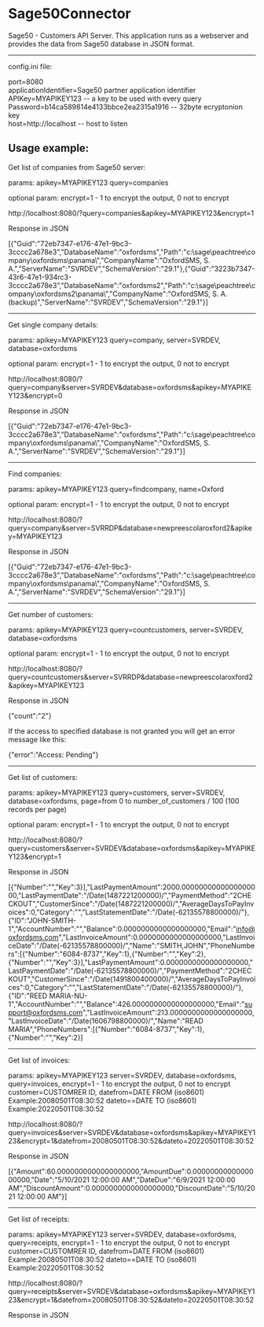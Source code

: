 # Sage50Connector
Sage50 - Customers API Server.
This application runs as a webserver and provides the data from Sage50 database in JSON format.

--------------
config.ini file:

port=8080<br/>
applicationIdentifier=Sage50 partner application identifier<br/>
APIKey=MYAPIKEY123 -- a key to be used with every query<br/>
Password=b14ca589814e4133bbce2ea2315a1916  -- 32byte ecryptonion key<br/>
host=http://localhost -- host to listen

Usage example:
------------------------------------------------

Get list of companies from Sage50 server:

params:
apikey=MYAPIKEY123
query=companies

optional param:
encrypt=1   - 1 to encrypt the output, 0 not to encrypt

http://localhost:8080/?query=companies&apikey=MYAPIKEY123&encrypt=1 

Response in JSON

[{"Guid":"72eb7347-e176-47e1-9bc3-3cccc2a678e3","DatabaseName":"oxfordsms","Path":"c:\\sage\\peachtree\\company\\oxfordsms\\panama\\","CompanyName":"OxfordSMS, S. A.","ServerName":"SVRDEV","SchemaVersion":"29.1"},{"Guid":"3223b7347-43r6-47e1-934rc3-3cccc2a678e3","DatabaseName":"oxfordsms2","Path":"c:\\sage\\peachtree\\company\\oxfordsms2\\panama\\","CompanyName":"OxfordSMS, S. A. (backup)","ServerName":"SVRDEV","SchemaVersion":"29.1"}]

------------------------------------------------

Get single company details:

params:
apikey=MYAPIKEY123
query=company,
server=SVRDEV,
database=oxfordsms

optional param:
encrypt=1   - 1 to encrypt the output, 0 not to encrypt

http://localhost:8080/?query=company&server=SVRDEV&database=oxfordsms&apikey=MYAPIKEY123&encrypt=0

Response in JSON

[{"Guid":"72eb7347-e176-47e1-9bc3-3cccc2a678e3","DatabaseName":"oxfordsms","Path":"c:\\sage\\peachtree\\company\\oxfordsms\\panama\\","CompanyName":"OxfordSMS, S. A.","ServerName":"SVRDEV","SchemaVersion":"29.1"}]

------------------------------------------------

Find companies:

params:
apikey=MYAPIKEY123
query=findcompany,
name=Oxford

optional param:
encrypt=1   - 1 to encrypt the output, 0 not to encrypt

http://localhost:8080/?query=company&server=SVRRDP&database=newpreescolaroxford2&apikey=MYAPIKEY123

Response in JSON

[{"Guid":"72eb7347-e176-47e1-9bc3-3cccc2a678e3","DatabaseName":"oxfordsms","Path":"c:\\sage\\peachtree\\company\\oxfordsms\\panama\\","CompanyName":"OxfordSMS, S. A.","ServerName":"SVRDEV","SchemaVersion":"29.1"}]



------------------------------------------------

Get number of customers:

params:
apikey=MYAPIKEY123
query=countcustomers,
server=SVRDEV,
database=oxfordsms

optional param:
encrypt=1   - 1 to encrypt the output, 0 not to encrypt

http://localhost:8080/?query=countcustomers&server=SVRRDP&database=newpreescolaroxford2&apikey=MYAPIKEY123

Response in JSON

{"count":"2"}

If the access to specified database is not granted you will get an error message like this:

{"error":"Access: Pending"}



------------------------------------------------

Get list of customers:

params:
apikey=MYAPIKEY123
query=customers,
server=SVRDEV,
database=oxfordsms,
page=from 0 to number_of_customers / 100 (100 records per page)

optional param:
encrypt=1   - 1 to encrypt the output, 0 not to encrypt

http://localhost:8080/?query=customers&server=SVRDEV&database=oxfordsms&apikey=MYAPIKEY123&encrypt=1

Response in JSON

[{"Number":"","Key":3}],"LastPaymentAmount":2000.0000000000000000000,"LastPaymentDate":"\/Date(1487221200000)\/","PaymentMethod":"2CHECKOUT","CustomerSince":"\/Date(1487221200000)\/","AverageDaysToPayInvoices":0,"Category":"","LastStatementDate":"\/Date(-62135578800000)\/"},{"ID":"JOHN-SMITH-1","AccountNumber":"","Balance":0.0000000000000000000,"Email":"info@oxfordsms.com","LastInvoiceAmount":0.0000000000000000000,"LastInvoiceDate":"\/Date(-62135578800000)\/","Name":"SMITH,JOHN","PhoneNumbers":[{"Number":"6084-8737","Key":1},{"Number":"","Key":2},{"Number":"","Key":3}],"LastPaymentAmount":0.0000000000000000000,"LastPaymentDate":"\/Date(-62135578800000)\/","PaymentMethod":"2CHECKOUT","CustomerSince":"\/Date(1491800400000)\/","AverageDaysToPayInvoices":0,"Category":"","LastStatementDate":"\/Date(-62135578800000)\/"},{"ID":"REED MARIA-NU-1","AccountNumber":"","Balance":426.0000000000000000000,"Email":"support@oxfordsms.com","LastInvoiceAmount":213.0000000000000000000,"LastInvoiceDate":"\/Date(1606798800000)\/","Name":"READ MARIA","PhoneNumbers":[{"Number":"6084-8737","Key":1},{"Number":"","Key":2}]



------------------------------------------------

Get list of invoices:

params:
apikey=MYAPIKEY123
server=SVRDEV,
database=oxfordsms,
query=invoices,
encrypt=1   - 1 to encrypt the output, 0 not to encrypt
customer=CUSTOMRER ID,
datefrom=DATE FROM (iso8601) Example:20080501T08:30:52
dateto==DATE TO (iso8601) Example:20220501T08:30:52

http://localhost:8080/?query=invoices&server=SVRDEV&database=oxfordsms&apikey=MYAPIKEY123&encrypt=1&datefrom=20080501T08:30:52&dateto=20220501T08:30:52

Response in JSON

[{"Amount":60.0000000000000000000,"AmountDue":0.0000000000000000000,"Date":"5/10/2021 12:00:00 AM","DateDue":"6/9/2021 12:00:00 AM","DiscountAmount":0.0000000000000000000,"DiscountDate":"5/10/2021 12:00:00 AM"}]



------------------------------------------------

Get list of receipts:

params:
apikey=MYAPIKEY123
server=SVRDEV,
database=oxfordsms,
query=receipts,
encrypt=1   - 1 to encrypt the output, 0 not to encrypt
customer=CUSTOMRER ID,
datefrom=DATE FROM (iso8601) Example:20080501T08:30:52
dateto==DATE TO (iso8601) Example:20220501T08:30:52

http://localhost:8080/?query=receipts&server=SVRDEV&database=oxfordsms&apikey=MYAPIKEY123&encrypt=1&datefrom=20080501T08:30:52&dateto=20220501T08:30:52

Response in JSON
